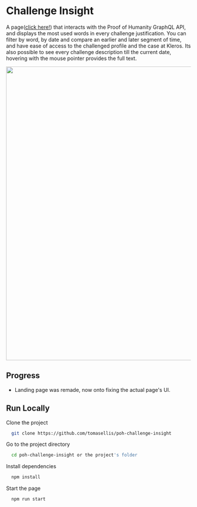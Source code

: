 # Challenge Insight

A page([click here!](https://poh-challenge-insight.vercel.app/)) that interacts with the Proof of Humanity GraphQL API, and displays the most used words in every challenge justification. You can filter by word, by date and compare an earlier and later segment of time, and have ease of access to the challenged profile and the case at Kleros. Its also possible to see every challenge description till the current date, hovering with the mouse pointer provides the full text.

<img src="https://user-images.githubusercontent.com/62409308/131289708-0291e412-8a8a-4dcf-ac8a-a5d823bb073d.png" width="800">

## Progress

- Landing page was remade, now onto fixing the actual page's UI.

## Run Locally

Clone the project

```bash
  git clone https://github.com/tomasellis/poh-challenge-insight
```

Go to the project directory

```bash
  cd poh-challenge-insight or the project's folder
```

Install dependencies

```bash
  npm install
```

Start the page

```bash
  npm run start
```
